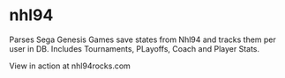 # nhl94

Parses Sega Genesis Games save states from Nhl94 and tracks them per user in DB.  Includes Tournaments, PLayoffs, Coach and Player Stats.

View in action at nhl94rocks.com
